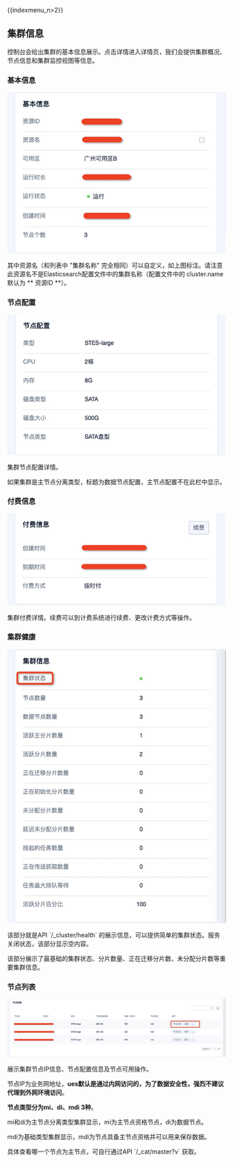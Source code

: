 {{indexmenu_n>2}}

## 集群信息

控制台会给出集群的基本信息展示。点击详情进入详情页，我们会提供集群概况、节点信息和集群监控视图等信息。

### 基本信息

![image](/images/operate/detail_baseinfo_1.jpg)

其中资源名（和列表中 "集群名称"
完全相同）可以自定义，如上图标注。请注意此资源名不是Elasticsearch配置文件中的集群名称（配置文件中的
cluster.name 默认为 \*\* 资源ID \*\*）。

### 节点配置

![image](/images/operate/detail_configinfo_1.jpg)

集群节点配置详情。

如果集群是主节点分离类型，标题为数据节点配置，主节点配置不在此栏中显示。

### 付费信息

![image](/images/operate/detail_chargeinfo_1.jpg)

集群付费详情。续费可以到计费系统进行续费、更改计费方式等操作。

### 集群健康

![image](/images/operate/detail_cluster_health_1.jpg)

该部分就是API \`/\_cluster/health\` 的展示信息，可以提供简单的集群状态。服务关闭状态，该部分显示空内容。

该部分展示了最基础的集群状态、分片数量、正在迁移分片数、未分配分片数等重要集群信息。

### 节点列表

![image](/images/operate/detail_nodelist_1.jpg)

展示集群节点IP信息、节点配置信息及节点可用操作。

节点IP为业务网地址，**ues默认是通过内网访问的，为了数据安全性，强烈不建议代理到外网环境访问**。

**节点类型分为mi、di、mdi 3种**。

mi和di为主节点分离类型集群显示，mi为主节点资格节点，di为数据节点。

mdi为基础类型集群显示，mdi为节点具备主节点资格并可以用来保存数据。

具体查看哪一个节点为主节点，可自行通过API \`/\_cat/master?v\` 获取。
